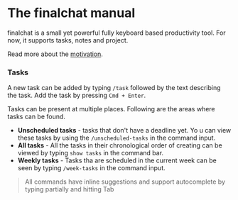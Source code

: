 # The finalchat manual

finalchat is a small yet powerful fully keyboard based productivity tool. For now, it supports tasks, notes and project.

Read more about the [motivation](/about).

### Tasks

A new task can be added by typing `/task` followed by the text describing the task. Add the task by pressing `Cmd + Enter`.

Tasks can be present at multiple places. Following are the areas where tasks can be found.

- **Unscheduled tasks** - tasks that don't have a deadline yet. Yo u can view these tasks by using the `/unscheduled-tasks` in the command input.
- **All tasks** - All the tasks in their chronological order of creating can be viewed by typing `show tasks` in the command bar.
- **Weekly tasks** - Tasks tha are scheduled in the current week can be seen by typing `/week-tasks` in the command input.

> All commands have inline suggestions and support autocomplete by typing partially and hitting Tab
